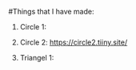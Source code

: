 #Things that I have made:

1) Circle 1: 

2) Circle 2: https://circle2.tiiny.site/

3) Triangel 1: 
